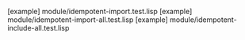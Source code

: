 [example] module/idempotent-import.test.lisp
[example] module/idempotent-import-all.test.lisp
[example] module/idempotent-include-all.test.lisp

